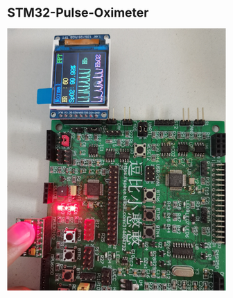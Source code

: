 # STM32-Pulse-Oximeter

![image](https://github.com/lxf0810/STM32-Pulse-Oximeter/blob/main/1.jpg)


